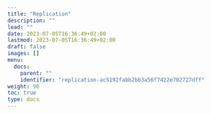 ```yaml
---
title: "Replication"
description: ""
lead: ""
date: 2023-07-05T16:36:49+02:00
lastmod: 2023-07-05T16:36:49+02:00
draft: false
images: []
menu:
  docs:
    parent: ""
    identifier: "replication-ac5192fabb2bb3a56f7422e702727dff"
weight: 90
toc: true
type: docs
---
```


